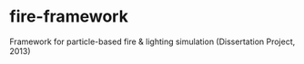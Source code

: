 fire-framework
==============

Framework for particle-based fire &amp; lighting simulation (Dissertation Project, 2013)
